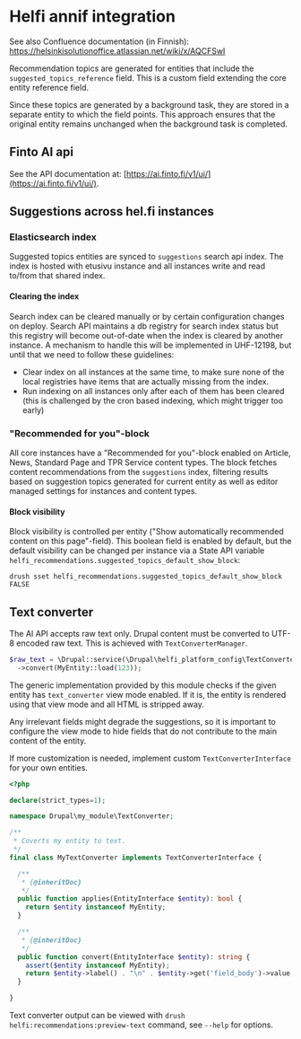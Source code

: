 # Helfi annif integration

See also Confluence documentation (in Finnish): https://helsinkisolutionoffice.atlassian.net/wiki/x/AQCFSwI

Recommendation topics are generated for entities that include the `suggested_topics_reference` field. This is a custom
field extending the core entity reference field.

Since these topics are generated by a background task, they are stored in a separate entity to which the field points.
This approach ensures that the original entity remains unchanged when the background task is completed.

## Finto AI api

See the API documentation at: [https://ai.finto.fi/v1/ui/](https://ai.finto.fi/v1/ui/).

## Suggestions across hel.fi instances

### Elasticsearch index

Suggested topics entities are synced to `suggestions` search api index. The index is hosted with etusivu instance and all instances write and read to/from that shared index.

#### Clearing the index

Search index can be cleared manually or by certain configuration changes on deploy. Search API maintains a db registry for search index status but this registry will become out-of-date when the index is cleared by another instance. A mechanism to handle this will be implemented in UHF-12198, but until that we need to follow these guidelines:

* Clear index on all instances at the same time, to make sure none of the local registries have items that are actually missing from the index.
* Run indexing on all instances only after each of them has been cleared (this is challenged by the cron based indexing, which might trigger too early) 

### "Recommended for you"-block

All core instances have a "Recommended for you"-block enabled on Article, News, Standard Page and TPR Service content types. The block fetches content recommendations from the `suggestions` index, filtering results based on suggestion topics generated for current entity as well as editor managed settings for instances and content types.

#### Block visibility

Block visibility is controlled per entity ("Show automatically recommended content on this page"-field). This boolean field is enabled by default, but the default visibility can be changed per instance via a State API variable `helfi_recommendations.suggested_topics_default_show_block`:

```shell
drush sset helfi_recommendations.suggested_topics_default_show_block FALSE
```

## Text converter

The AI API accepts raw text only. Drupal content must be converted to UTF-8 encoded raw text. This is achieved with
`TextConverterManager`.

```php
$raw_text = \Drupal::service(\Drupal\helfi_platform_config\TextConverter\TextConverterManager::class)
  ->convert(MyEntity::load(123));
```

The generic implementation provided by this module checks if the given entity has `text_converter` view mode enabled.
If it is, the entity is rendered using that view mode and all HTML is stripped away.

Any irrelevant fields might degrade the suggestions, so it is important to configure the view mode to hide fields that
do not contribute to the main content of the entity.

If more customization is needed, implement custom `TextConverterInterface` for your own entities.

```php
<?php

declare(strict_types=1);

namespace Drupal\my_module\TextConverter;

/**
 * Coverts my entity to text.
 */
final class MyTextConverter implements TextConverterInterface {

  /**
   * {@inheritDoc}
   */
  public function applies(EntityInterface $entity): bool {
    return $entity instanceof MyEntity;
  }

  /**
   * {@inheritDoc}
   */
  public function convert(EntityInterface $entity): string {
    assert($entity instanceof MyEntity);
    return $entity->label() . "\n" . $entity->get('field_body')->value;
  }

}

```

Text converter output can be viewed with `drush helfi:recommendations:preview-text` command, see `--help` for options.
